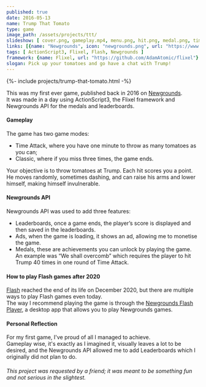 ```yaml
---
published: true
date: 2016-05-13
name: Trump That Tomato
type: game
image_path: /assets/projects/ttt/
slideshow: [ cover.png, gameplay.mp4, menu.png, hit.png, medal.png, time.png, end.png, leaderboards.png, assets.png ]
links: [{name: "Newgrounds", icon: "newgrounds.png", url: "https://www.newgrounds.com/portal/view/674659"}]
tags: [ ActionScript3, Flixel, Flash, Newgrounds ]
framework: {name: Flixel, url: "https://github.com/AdamAtomic/flixel"}
slogan: Pick up your tomatoes and go have a chat with Trump!
---
```

{%- include projects/trump-that-tomato.html -%}

This was my first ever game, published back in 2016 on [Newgrounds](https://www.newgrounds.com/portal/view/674659).   
It was made in a day using ActionScript3, the Flixel framework and Newgrounds API for the medals and leaderboards.

#### Gameplay

The game has two game modes:
- Time Attack, where you have one minute to throw as many tomatoes as you can;
- Classic, where if you miss three times, the game ends.

Your objective is to throw tomatoes at Trump. Each hit scores you a point.   
He moves randomly, sometimes dashing, and can raise his arms and lower himself, making himself invulnerable.   

#### Newgrounds API

Newgrounds API was used to add three features:
- Leaderboards, once a game ends, the player’s score is displayed and then saved in the leaderboards.
- Ads, when the game is loading, it shows an ad, allowing me to monetise the game.
- Medals, these are achievements you can unlock by playing the game. An example was “We shall overcomb” which requires the player to hit Trump 40 times in one round of Time Attack.

#### How to play Flash games after 2020

[Flash](https://www.adobe.com/products/flashplayer/end-of-life.html) reached the end of its life on December 2020, but there are multiple ways to play Flash games even today.   
The way I recommend playing the game is through the [Newgrounds Flash Player](https://www.newgrounds.com/flash/player), a desktop app that allows you to play Newgrounds games.

#### Personal Reflection

For my first game, I've proud of all I managed to achieve.   
Gameplay wise, it's exactly as I imagined it, visually leaves a lot to be desired, and the Newgrounds API allowed me to add Leaderboards which I originally did not plan to do.

###### This project was requested by a friend; it was meant to be something fun and not serious in the slightest.
